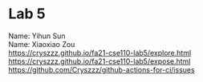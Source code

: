 # Lab 5 
Name: Yihun Sun <br />
Name: Xiaoxiao Zou <br />
https://cryszzz.github.io/fa21-cse110-lab5/explore.html <br />
https://cryszzz.github.io/fa21-cse110-lab5/expose.html <br />
https://github.com/Cryszzz/github-actions-for-ci/issues
